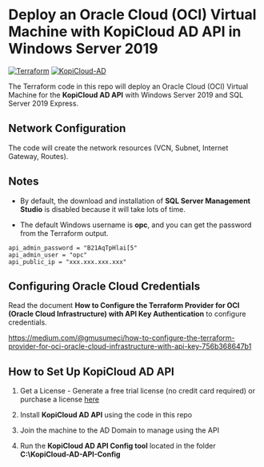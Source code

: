 # Deploy an Oracle Cloud (OCI) Virtual Machine with KopiCloud AD API in Windows Server 2019
[![Terraform](https://img.shields.io/badge/terraform-v1.3+-blue.svg)](https://www.terraform.io/downloads.html)
[![KopiCloud-AD](https://img.shields.io/badge/kopiCloud_ad-v1.0+-blueviolet.svg)](https://www.kopicloud-ad-api.com)

The Terraform code in this repo will deploy an Oracle Cloud (OCI) Virtual Machine for the **KopiCloud AD API** with Windows Server 2019 and SQL Server 2019 Express.

## Network Configuration

The code will create the network resources (VCN, Subnet, Internet Gateway, Routes).

## Notes

- By default, the download and installation of **SQL Server Management Studio** is disabled because it will take lots of time.

- The default Windows username is **opc**, and you can get the password from the Terraform output.

```
api_admin_password = "B21AqTpHlai[5"
api_admin_user = "opc"
api_public_ip = "xxx.xxx.xxx.xxx"
```

## Configuring Oracle Cloud Credentials

Read the document **How to Configure the Terraform Provider for OCI (Oracle Cloud Infrastructure) with API Key Authentication** to configure credentials.

https://medium.com/@gmusumeci/how-to-configure-the-terraform-provider-for-oci-oracle-cloud-infrastructure-with-api-key-756b368647b1

## How to Set Up KopiCloud AD API

1. Get a License - Generate a free trial license (no credit card required) or purchase a license [here](https://www.kopicloud-ad-api.com/get-license)

2. Install **KopiCloud AD API** using the code in this repo

3. Join the machine to the AD Domain to manage using the API

4. Run the **KopiCloud AD API Config tool** located in the folder **C:\KopiCloud-AD-API-Config**
